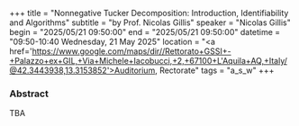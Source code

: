 +++
title = "Nonnegative Tucker Decomposition: Introduction, Identifiability and Algorithms"
subtitle = "by Prof. Nicolas Gillis"
speaker = "Nicolas Gillis"
begin = "2025/05/21  09:50:00"
end = "2025/05/21  09:50:00"
datetime = "09:50-10:40 Wednesday, 21 May 2025"
location = "<a href='https://www.google.com/maps/dir//Rettorato+GSSI+-+Palazzo+ex+GIL,+Via+Michele+Iacobucci,+2,+67100+L'Aquila+AQ,+Italy/@42.3443938,13.3153852'>Auditorium, Rectorate</a>"
tags = "a_s_w"
+++

### Abstract
TBA

